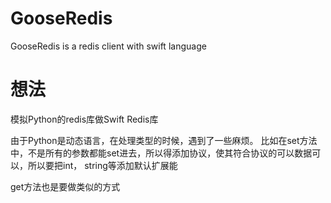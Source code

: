 # GooseRedis
GooseRedis is a redis client with swift language
# 想法
模拟Python的redis库做Swift Redis库

由于Python是动态语言，在处理类型的时候，遇到了一些麻烦。
比如在set方法中，不是所有的参数都能set进去，所以得添加协议，使其符合协议的可以数据可以，所以要把int， string等添加默认扩展能

get方法也是要做类似的方式